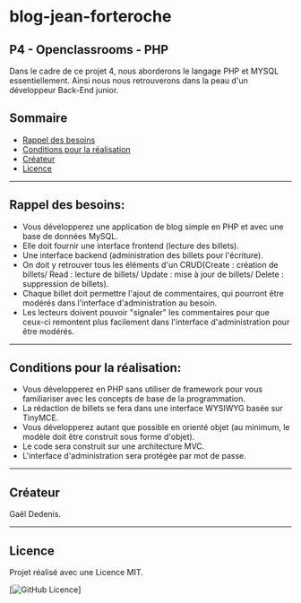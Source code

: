 # blog-jean-forteroche 

## P4 - Openclassrooms - PHP

Dans le cadre de ce projet 4, nous aborderons le langage PHP et MYSQL essentiellement. Ainsi nous nous retrouverons dans la peau d'un développeur Back-End junior. 

## Sommaire

-   [Rappel des besoins](#rappel-des-besoins)  
-   [Conditions pour la réalisation](#conditions-pour-la-réalisation)  
-   [Créateur](#créateur)  
-   [Licence](#licence)  

---

## Rappel des besoins:
- Vous développerez une application de blog simple en PHP et avec une base de données MySQL. 
- Elle doit fournir une interface frontend (lecture des billets). 
- Une interface backend (administration des billets pour l'écriture).
- On doit y retrouver tous les éléments d'un CRUD(Create : création de billets/ Read : lecture de billets/ Update : mise à jour de billets/ Delete : suppression de billets).
- Chaque billet doit permettre l'ajout de commentaires, qui pourront être modérés dans l'interface d'administration au besoin.
- Les lecteurs doivent pouvoir "signaler" les commentaires pour que ceux-ci remontent plus facilement dans l'interface d'administration pour être modérés. 

---

## Conditions pour la réalisation:
- Vous développerez en PHP sans utiliser de framework pour vous familiariser avec les concepts de base de la programmation. 
- La rédaction de billets se fera dans une interface WYSIWYG basée sur TinyMCE. 
- Vous développerez autant que possible en orienté objet (au minimum, le modèle doit être construit sous forme d'objet). 
- Le code sera construit sur une architecture MVC.
- L'interface d'administration sera protégée par mot de passe. 

---

## Créateur

Gaël Dedenis.

---

## Licence

Projet réalisé avec une Licence MIT.

[![GitHub Licence](https://badgen.net/github/license/Gael-Dedenis/blog-jean-forteroche)]  
